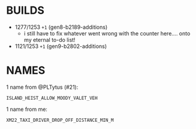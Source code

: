 # BUILDS
- 1277/1253 `+1` (gen8-b2189-additions)
	- i still have to fix whatever went wrong with the counter here.... onto my eternal to-do list!
- 1121/1253 `+1` (gen9-b2802-additions)

# NAMES
1 name from @PLTytus (#21):
```
ISLAND_HEIST_ALLOW_MOODY_VALET_VEH
```
1 name from me:
```
XM22_TAXI_DRIVER_DROP_OFF_DISTANCE_MIN_M
```